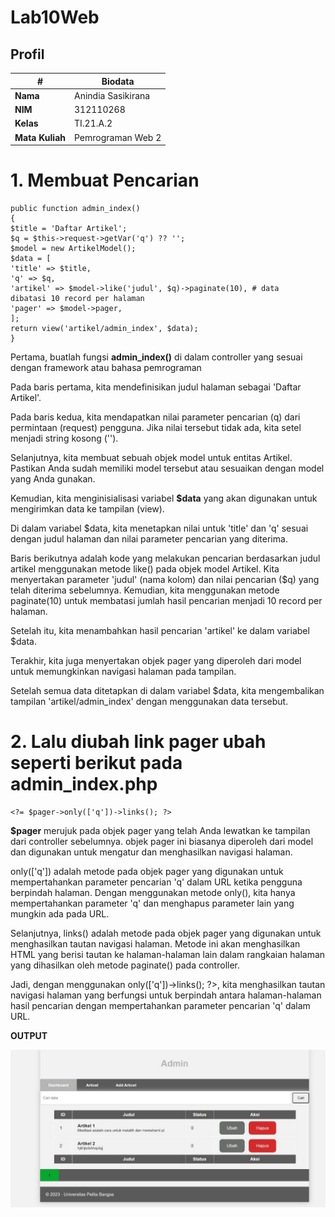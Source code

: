 # Lab10Web

## Profil
| #               | Biodata              |
| --------------- | -----------------    |
| **Nama**        | Anindia Sasikirana   |
| **NIM**         | 312110268            |
| **Kelas**       | TI.21.A.2            |
| **Mata Kuliah** | Pemrograman Web 2    |



# 1. Membuat Pencarian

```
public function admin_index()
{
$title = 'Daftar Artikel';
$q = $this->request->getVar('q') ?? '';
$model = new ArtikelModel();
$data = [
'title' => $title,
'q' => $q,
'artikel' => $model->like('judul', $q)->paginate(10), # data
dibatasi 10 record per halaman
'pager' => $model->pager,
];
return view('artikel/admin_index', $data);
}
```

Pertama, buatlah fungsi **admin_index()** di dalam controller yang sesuai dengan framework atau bahasa pemrograman

Pada baris pertama, kita mendefinisikan judul halaman sebagai 'Daftar Artikel'.

Pada baris kedua, kita mendapatkan nilai parameter pencarian (q) dari permintaan (request) pengguna. Jika nilai tersebut tidak ada, kita setel menjadi string kosong ('').

Selanjutnya, kita membuat sebuah objek model untuk entitas Artikel. Pastikan Anda sudah memiliki model tersebut atau sesuaikan dengan model yang Anda gunakan.

Kemudian, kita menginisialisasi variabel **$data** yang akan digunakan untuk mengirimkan data ke tampilan (view).

Di dalam variabel $data, kita menetapkan nilai untuk 'title' dan 'q' sesuai dengan judul halaman dan nilai parameter pencarian yang diterima.

Baris berikutnya adalah kode yang melakukan pencarian berdasarkan judul artikel menggunakan metode like() pada objek model Artikel. Kita menyertakan parameter 'judul' (nama kolom) dan nilai pencarian ($q) yang telah diterima sebelumnya. Kemudian, kita menggunakan metode paginate(10) untuk membatasi jumlah hasil pencarian menjadi 10 record per halaman.

Setelah itu, kita menambahkan hasil pencarian 'artikel' ke dalam variabel $data.

Terakhir, kita juga menyertakan objek pager yang diperoleh dari model untuk memungkinkan navigasi halaman pada tampilan.

Setelah semua data ditetapkan di dalam variabel $data, kita mengembalikan tampilan 'artikel/admin_index' dengan menggunakan data tersebut.

# 2. Lalu diubah link pager ubah seperti berikut pada admin_index.php

```
<?= $pager->only(['q'])->links(); ?>
```

**$pager** merujuk pada objek pager yang telah Anda lewatkan ke tampilan dari controller sebelumnya. objek pager ini biasanya diperoleh dari model dan digunakan untuk mengatur dan menghasilkan navigasi halaman.

only(['q']) adalah metode pada objek pager yang digunakan untuk mempertahankan parameter pencarian 'q' dalam URL ketika pengguna berpindah halaman. Dengan menggunakan metode only(), kita hanya mempertahankan parameter 'q' dan menghapus parameter lain yang mungkin ada pada URL.

Selanjutnya, links() adalah metode pada objek pager yang digunakan untuk menghasilkan tautan navigasi halaman. Metode ini akan menghasilkan HTML yang berisi tautan ke halaman-halaman lain dalam rangkaian halaman yang dihasilkan oleh metode paginate() pada controller.

Jadi, dengan menggunakan <?= $pager->only(['q'])->links(); ?>, kita menghasilkan tautan navigasi halaman yang berfungsi untuk berpindah antara halaman-halaman hasil pencarian dengan mempertahankan parameter pencarian 'q' dalam URL.

**OUTPUT**

![gambar 1](ss/1.jpg)
